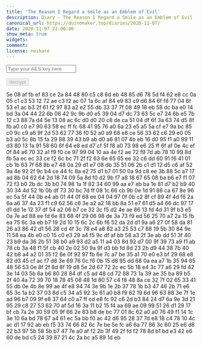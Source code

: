 ```yaml
---
title: 'The Reason I Regard a Smile as an Emblem of Evil'
description: Diary - The Reason I Regard a Smile as an Emblem of Evil
canonical_url: https://duinomaker.top/diaries/2020-11-07/
date: 2020-11-07 22:00:00
show_meta: true
widgets:
comment:
license: noshare
---
```


<script async src="https://server.duinomaker.top/blog/assets/crypto-js.min.js" defer></script>
<script src="https://server.duinomaker.top/blog/assets/decrypt.js" defer></script>
<div class="field has-addons">
<p class="control has-icons-left">
    <input id="password" class="input" type="password" maxlength="16" placeholder="Type your AES key here" digest="2572977a70cf5c61a4501befef8aaf70b1f4c17ae1677a98b1163cd34788596c">
    <span class="icon is-small is-left">
        <i id="input-bar-icon" class="fas fa-lock"></i>
    </span>
</p>
<p class="control">
    <button id="decrypt" class="button" onclick="decryptAll()" disabled>decrypt</button>
</p>
</div>

<span class="encrypted" iv="Fml2Ix5K/L0vnyVU">5e 08 af fb ef 83 ce 2a 84 48 80 c5 c8 6d eb 48 85 d6 78 5d f4 62 e8 cc 0a 05 c1 c3 53 12 72 ae c3 f2 ac 07 1a 6c af 84 e9 83 c9 d6 84 6f f8 77 04 6f 53 e1 ac b3 2f 61 f2 97 83 a2 e2 55 db 33 37 7f 08 49 18 eb 58 dc ba e0 14 bd 3a 04 44 22 6b 06 42 9c 9b d0 e5 39 04 d7 dc 73 63 5c e7 24 6b e5 7b 12 c3 88 7a d4 5e 13 08 ac 6c d0 d0 20 c8 de ca 51 04 df 6f 3a 63 74 d5 8f fb a0 c0 e7 90 63 58 ec ff fc 68 41 95 76 a0 6a 23 e5 a5 5a cf e7 9a bc 85 c0 9c c9 a6 9f 2d 53 62 77 36 f0 52 a0 a9 68 e8 ce 56 33 62 c6 29 e0 05 b3 a0 5c 8b 15 fa 29 88 39 43 b9 ab d0 a6 81 07 4b eb 16 d0 95 f1 a0 99 11 d3 80 13 1a 91 58 60 6f 64 e8 ed d7 cf 5f f8 a0 73 98 e6 25 ff 6f af 0e 4c ef 0f 84 a6 70 32 a1 f9 f0 ce 97 99 04 10 aa 4e f2 ae 72 f9 7d ab 78 10 99 8d fb 5a ec ec 33 ce f2 6c bc 71 2f f2 63 6e 65 65 ee 32 c6 dd 60 91 f6 41 01 cb 1b 63 7f 68 8b e7 48 0a 29 d1 e7 08 db 35 51 06 2b c1 d1 12 d5 c6 af 52 9a 4e 92 2f 9c b4 ce 44 fc 8a e2 75 d1 b7 01 50 0a 9d c8 ee 3b 88 5c a7 17 ad 8b 04 62 64 2d 18 74 09 5a 8d f0 d2 9b f7 a8 18 67 65 08 ba b6 e7 f1 07 72 f3 b0 2b dc 3b b0 74 98 1a 1f 82 34 60 99 aa e7 eb ba 1e 81 d7 b2 b9 40 30 34 4d 52 1b 0b df 73 30 bc 7d ff 08 1c 66 cb 9b 0e 1d 91 86 ca 67 8e 96 ec 5a 5f 44 0b e4 ab 01 44 0f 68 ee 04 04 97 0f 0b c2 8f cf 89 4f 4d f6 2a 6a a6 37 4a 23 f1 c9 62 56 c6 3e a2 a2 18 bb 8a 51 e7 61 d5 a4 66 dc 97 17 d1 dd 1e 12 37 df 54 a2 06 b7 ce 32 3c f5 d2 4e ae 86 13 fd 4d 31 9f b3 e5 0a 7e ad 88 ee fd 6e 83 68 4f 29 06 98 de 3a 73 f9 ed 56 25 70 a7 2a 15 fb ea 75 6c 3a eb b7 19 2d 10 15 6c 2c 6b f6 52 da 2d d1 9a a6 27 0f 58 da 81 26 a3 86 42 d1 56 28 cd 4f 3c 78 e4 a8 82 a3 25 53 c7 88 19 5b 30 84 9e 11 58 ea 4b e0 c0 15 c0 e3 29 a4 f5 9c df af bb 58 a3 2f 3e ab dd 51 3f 40 23 b9 da 36 2b 51 38 b0 a9 93 d2 a5 11 a4 03 8d 92 d7 00 9f 39 73 a9 f1 ab 78 cb 3a 48 f1 5f cb 40 2e 02 50 9a 9f d3 bb fd 8d 23 2b d9 44 38 7b 40 42 b8 a4 a2 01 35 f2 6e 0f 92 97 fb 6e 7c a7 be 35 a1 70 e0 e3 bf 29 68 e8 82 d3 45 cf ac f7 d8 3e 69 76 0c f6 0b 15 d8 95 dd 68 0a ea a7 1b 35 94 85 48 56 53 0e 8f 2f 8d 8f 19 d8 5e 2d 67 72 2c ec 5b 18 e4 3c 77 a6 29 fd 42 3e 14 03 5b 6a b6 80 28 84 df c5 ad 48 cd 72 88 73 1a 39 ae 35 ba 89 b5 2f 40 4a 72 39 70 18 78 45 08 48 1d 80 57 c4 f8 48 8a ce 32 7f 02 65 33 41 55 db 0e 4b 8e 99 ae 4f e8 94 74 3e 9b 1e 2b 37 78 1b b3 47 46 2b 71 e6 65 3c 1a b2 37 03 8d c5 34 a5 92 3c 61 a0 b8 f9 62 19 6d 96 63 88 3e 7f 1e ad 96 b7 09 9f e8 37 64 c0 a7 ff cd e8 fc 92 c6 2d b3 84 24 d7 6a 9e 3d 21 95 29 c8 27 53 62 70 af 5d 16 3a 11 b2 15 f4 aa 69 ae 09 99 51 26 d1 29 17 bf cb 7a 2e 30 59 05 9f 66 2e 83 b8 de bc 77 01 8c 62 a0 a0 76 49 f1 14 1c 3e 10 6a bd 78 67 a4 61 ec 5a bb f0 ac 42 d6 95 28 37 7d e8 18 c4 78 10 4c ac d1 17 92 ab eb f5 33 74 66 82 6c 7e be 5e fc a6 6a 77 86 3c 60 25 e6 d8 22 b3 97 5b 58 5b b7 47 7e a0 af f2 2b 3f 49 2f fd f2 78 8d b1 bd e3 42 e6 60 de bd c5 24 39 87 21 4c 2a bc a5 89 1d eb</span>